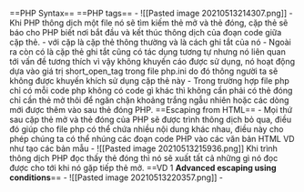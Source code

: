 ==PHP Syntax==
	==PHP tags==
	- ![[Pasted image 20210513214307.png]]
	- Khi PHP thông dịch một file nó sẽ tìm kiếm thẻ mở và thẻ đóng, cặp thẻ sẽ báo cho PHP biết nơi bắt đầu và kết thúc thông dịch của đoạn code giữa cặp thẻ.
	- với cặp <?php ?> là cặp thẻ thông thường và <?= ?> là cách ghi tắt của nó
	- Ngoài ra còn có <? ?> là cặp thẻ ghi tắt cũng có tác dụng tương tự nhưng nó liên quan tới vấn đề tương thích vì vậy không khuyến cáo được sử dụng, nó hoạt động dựa vào giá trị short_open_tag trong file php.ini do đó thông người ta sẽ không được khuyến khích sử dụng cặp thẻ này
	- Trong trường hợp file php chỉ có mỗi code php không có code gì khác thì không cần phải có thẻ đóng chỉ cần thẻ mở thôi để ngăn chặn khoảng trắng ngẫu nhiên hoặc các dòng mới được thêm vào sau thẻ đóng PHP.
	==Escaping from HTML==
	- Mọi thứ sau cặp thẻ mở và thẻ đóng của PHP sẽ được trình thông dịch bỏ qua, điều đó giúp cho file php có thể chứa nhiều nội dung khác nhau, điều này cho phép chúng ta có thể nhúng các đoạn code PHP vào các văn bản HTML VD như tạo các bản mẫu
	- ![[Pasted image 20210513215936.png]] Khi trình thông dịch PHP đọc thấy thẻ đóng thì nó sẽ xuất tất cả những gì nó đọc được cho tới khi nó gặp tiếp thẻ mở.
		==VD 1 **Advanced escaping using conditions**==
		- ![[Pasted image 20210513220357.png]] - 